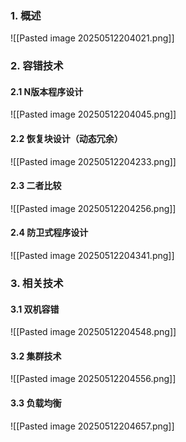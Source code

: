 ### 1. 概述
![[Pasted image 20250512204021.png]]
### 2. 容错技术
#### 2.1 N版本程序设计
![[Pasted image 20250512204045.png]]
#### 2.2 恢复块设计（动态冗余）
![[Pasted image 20250512204233.png]]
#### 2.3 二者比较
![[Pasted image 20250512204256.png]]
#### 2.4 防卫式程序设计
![[Pasted image 20250512204341.png]]
### 3. 相关技术
#### 3.1 双机容错
![[Pasted image 20250512204548.png]]
#### 3.2 集群技术
![[Pasted image 20250512204556.png]]
#### 3.3 负载均衡
![[Pasted image 20250512204657.png]]

